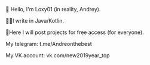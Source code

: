 👋 Hello, I'm Loxy01 (in reality, Andrey).

👨‍💻I write in Java/Kotlin.

👐Here I will post projects for free access (for everyone).

My telegram: t.me/Andreonthebest

My VK account: vk.com/new2019year_top
